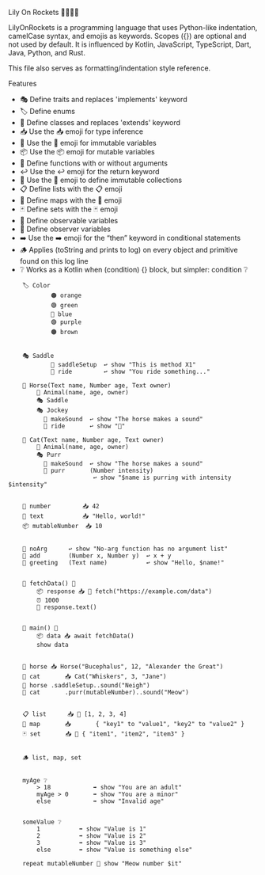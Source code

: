 Lily On Rockets 👩‍🚀🔛🚀


LilyOnRockets is a programming language that uses Python-like indentation, camelCase syntax, and emojis as keywords. Scopes ({}) are optional and not used by default. It is influenced by Kotlin, JavaScript, TypeScript, Dart, Java, Python, and Rust.

This file also serves as formatting/indentation style reference.

Features
- 🎭 Define traits and replaces 'implements' keyword
- 🏷️ Define enums
- 🧩 Define classes and replaces 'extends' keyword
- 📥 Use the 📥 emoji for type inference
- 🗿 Use the 🗿 emoji for immutable variables
- 📦 Use the 📦 emoji for mutable variables
- 🚀 Define functions with or without arguments
- ↩️ Use the ↩️ emoji for the return keyword
- 🔐 Use the 🔐 emoji to define immutable collections
- 📋 Define lists with the 📋 emoji
- 🔑 Define maps with the 🔑 emoji
- 🃏 Define sets with the 🃏 emoji
- 🚦 Define observable variables
- 🧐 Define observer variables
- ➡️ Use the ➡️ emoji for the “then” keyword in conditional statements
- 🪵 Applies (toString and prints to log) on every object and primitive found on this log line
- ❔ Works as a Kotlin when (condition) {} block, but simpler: condition ❔

```lily    
    🏷️ Color
    	    🟠 orange
    	    🟢 green
    	    🔵 blue
    	    🟣 purple
    	    🟤 brown


    🎭 Saddle
	        🚀 saddleSetup  ↩️ show "This is method X1"
	        🚀 ride         ↩️ show "You ride something..."
    
    🧩 Horse(Text name, Number age, Text owner)
    	🧩 Animal(name, age, owner)
        🎭 Saddle
        🎭 Jockey
          🚀 makeSound  ↩️ show "The horse makes a sound"
          🚀 ride       ↩️ show "🏇"
    
    🧩 Cat(Text name, Number age, Text owner)
        🧩 Animal(name, age, owner)
        🎭 Purr
          🚀 makeSound  ↩️ show "The horse makes a sound"
          🚀 purr       (Number intensity)
                        ↩️ show "$name is purring with intensity $intensity"
                          

    🗿 number         📥 42
    🗿 text           📥 "Hello, world!"
    📦 mutableNumber  📥 10
    
    
    🚀 noArg      ↩️ show "No-arg function has no argument list"
    🚀 add        (Number x, Number y)  ↩️ x + y
    🚀 greeting   (Text name)           ↩️ show "Hello, $name!"


    🚀 fetchData() 🚧
    	📦 response 📥 🚧 fetch("https://example.com/data")
    	⏰ 1000
    	📩 response.text()


    🚀 main() 🚧
    	📦 data 📥 await fetchData()
    	show data

    
    🗿 horse	📥 Horse("Bucephalus", 12, "Alexander the Great")
    🗿 cat		📥 Cat("Whiskers", 3, "Jane")   
    🗿 horse	.saddleSetup..sound("Neigh")
    🗿 cat		.purr(mutableNumber)..sound("Meow")
    
    
    📋 list		📥 🔐	[1, 2, 3, 4]
    🔑 map		📥		{ "key1" to "value1", "key2" to "value2" }
    🃏 set		📥 🔐	{ "item1", "item2", "item3" }
    
    
    🪵 list, map, set
    
    
    myAge ❔
        > 18		  	➡️ show "You are an adult"
        myAge > 0		➡️ show "You are a minor"
        else		  	➡️ show "Invalid age"
    
    
    someValue ❔
        1		  	➡️ show "Value is 1"
        2		  	➡️ show "Value is 2"
        3		  	➡️ show "Value is 3"
        else		➡️ show "Value is something else"
    
    repeat mutableNumber 🔁 show "Meow number $it"
      
